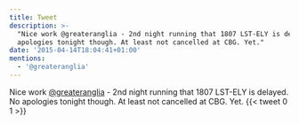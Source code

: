 ```yaml
---
title: Tweet
description: >-
  "Nice work @greateranglia - 2nd night running that 1807 LST-ELY is delayed. No
  apologies tonight though. At least not cancelled at CBG. Yet."
date: '2015-04-14T18:04:41+01:00'
mentions:
  - '@greateranglia'
---
```

Nice work [@greateranglia](https://twitter.com/@greateranglia) - 2nd night running that 1807 LST-ELY is delayed. No apologies tonight though. At least not cancelled at CBG. Yet.
      {{< tweet 0 1 >}}
    
